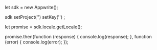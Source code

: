 let sdk = new Appwrite();

sdk
    setProject('')
    setKey('')
;

let promise = sdk.locale.getLocale();

promise.then(function (response) {
    console.log(response);
}, function (error) {
    console.log(error);
});